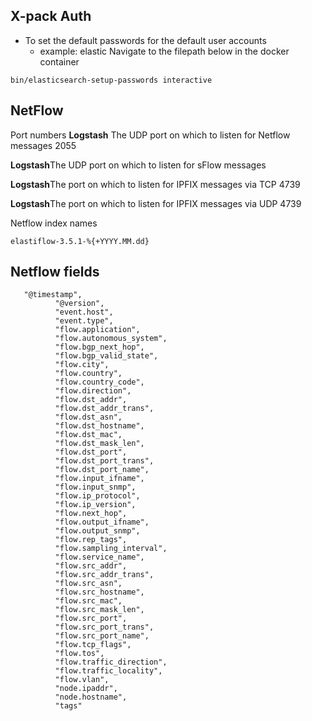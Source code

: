 

X-pack Auth
-----------
- To set the default passwords for the default user accounts 
  - example: elastic
Navigate to the filepath below in the docker container

```
bin/elasticsearch-setup-passwords interactive
```

NetFlow 
-----------
Port numbers 
**Logstash** The UDP port on which to listen for Netflow messages	2055

**Logstash**The UDP port on which to listen for sFlow messages

**Logstash**The port on which to listen for IPFIX messages via TCP	4739

**Logstash**The port on which to listen for IPFIX messages via UDP	4739


Netflow index names

```
elastiflow-3.5.1-%{+YYYY.MM.dd}
```

Netflow fields 
-----------
```
   "@timestamp",
          "@version",
          "event.host",
          "event.type",
          "flow.application",
          "flow.autonomous_system",
          "flow.bgp_next_hop",
          "flow.bgp_valid_state",
          "flow.city",
          "flow.country",
          "flow.country_code",
          "flow.direction",
          "flow.dst_addr",
          "flow.dst_addr_trans",
          "flow.dst_asn",
          "flow.dst_hostname",
          "flow.dst_mac",
          "flow.dst_mask_len",
          "flow.dst_port",
          "flow.dst_port_trans",
          "flow.dst_port_name",
          "flow.input_ifname",
          "flow.input_snmp",
          "flow.ip_protocol",
          "flow.ip_version",
          "flow.next_hop",
          "flow.output_ifname",
          "flow.output_snmp",
          "flow.rep_tags",
          "flow.sampling_interval",
          "flow.service_name",
          "flow.src_addr",
          "flow.src_addr_trans",
          "flow.src_asn",
          "flow.src_hostname",
          "flow.src_mac",
          "flow.src_mask_len",
          "flow.src_port",
          "flow.src_port_trans",
          "flow.src_port_name",
          "flow.tcp_flags",
          "flow.tos",
          "flow.traffic_direction",
          "flow.traffic_locality",
          "flow.vlan",
          "node.ipaddr",
          "node.hostname",
          "tags"
```